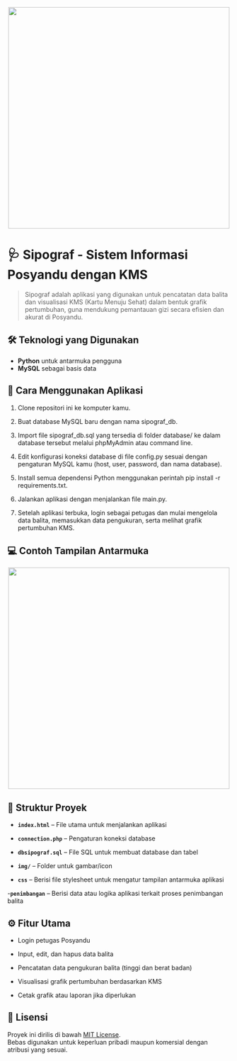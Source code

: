 <p align="center"><img src="https://imgur.com/cXtB87y.png" width="500"></p>

# 🩺 Sipograf - Sistem Informasi Posyandu dengan KMS

> Sipograf adalah aplikasi yang digunakan untuk pencatatan data balita dan visualisasi KMS (Kartu Menuju Sehat) dalam bentuk grafik pertumbuhan, guna mendukung pemantauan gizi secara efisien dan akurat di Posyandu.


## 🛠 Teknologi yang Digunakan

- **Python** untuk antarmuka pengguna
- **MySQL** sebagai basis data


## 📌 Cara Menggunakan Aplikasi

1. Clone repositori ini ke komputer kamu.

2. Buat database MySQL baru dengan nama sipograf_db.

3. Import file sipograf_db.sql yang tersedia di folder database/ ke dalam database tersebut melalui phpMyAdmin atau command line.

4. Edit konfigurasi koneksi database di file config.py sesuai dengan pengaturan MySQL kamu (host, user, password, dan nama database).

5. Install semua dependensi Python menggunakan perintah pip install -r requirements.txt.

6. Jalankan aplikasi dengan menjalankan file main.py.

7. Setelah aplikasi terbuka, login sebagai petugas dan mulai mengelola data balita, memasukkan data pengukuran, serta melihat grafik pertumbuhan KMS.

## 💻 Contoh Tampilan Antarmuka

<p align="center"><img src="https://imgur.com/HTnIUB4.png" width="500"></p>


## 📂 Struktur Proyek 

- **`index.html`** – File utama untuk menjalankan aplikasi

- **`connection.php`** – Pengaturan koneksi database

- **`dbsipograf.sql`** – File SQL untuk membuat database dan tabel

- **`img/`** – Folder untuk gambar/icon

- **`css`** – Berisi file stylesheet untuk mengatur tampilan antarmuka aplikasi
  
-**`penimbangan`** – Berisi data atau logika aplikasi terkait proses penimbangan balita

## ⚙️ Fitur Utama
- Login petugas Posyandu

- Input, edit, dan hapus data balita

- Pencatatan data pengukuran balita (tinggi dan berat badan)

- Visualisasi grafik pertumbuhan berdasarkan KMS

- Cetak grafik atau laporan jika diperlukan


## 📃 Lisensi

Proyek ini dirilis di bawah [MIT License](https://opensource.org/licenses/MIT).  
Bebas digunakan untuk keperluan pribadi maupun komersial dengan atribusi yang sesuai.
